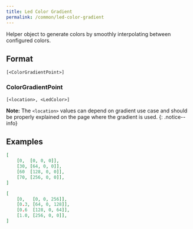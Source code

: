 ```yaml
---
title: Led Color Gradient
permalink: /common/led-color-gradient
---
```


Helper object to generate colors by smoothly interpolating between configured colors.

## Format
~~~
[<ColorGradientPoint>]
~~~

### ColorGradientPoint
~~~
[<location>, <LedColor>]
~~~

**Note:** The `<location>` values can depend on gradient use case and should be properly explained on the page where the gradient is used.
{: .notice--info}


## Examples

~~~ json
[
    [0,  [0, 0, 0]],
    [30, [64, 0, 0]],
    [60  [128, 0, 0]],
    [70, [256, 0, 0]],
]
~~~
~~~ json
[
    [0,   [0, 0, 256]],
    [0.3, [64, 0, 128]],
    [0.6  [128, 0, 64]],
    [1.0, [256, 0, 0]],
]
~~~